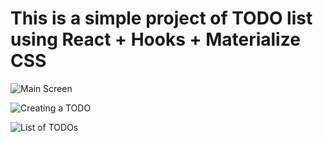 # This is a simple project of TODO list using React + Hooks + Materialize CSS

![Main Screen](https://postimg.cc/QHXZ68Ss)

![Creating a TODO](https://postimg.cc/zyvZrx9c)

![List of TODOs](https://postimg.cc/fJBnpGgd)
